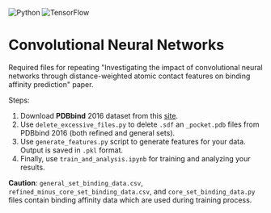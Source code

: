 ![Python](https://img.shields.io/badge/python-3670A0?style=for-the-badge&logo=python&logoColor=ffdd54) ![TensorFlow](https://img.shields.io/badge/TensorFlow-%23FF6F00.svg?style=for-the-badge&logo=TensorFlow&logoColor=white)
# Convolutional Neural Networks
Required files for repeating "Investigating the impact of convolutional neural networks through distance-weighted atomic contact features on binding affinity prediction" paper.

Steps:
 1. Download **PDBbind** 2016 dataset from this [site](http://www.pdbbind.org.cn/).
 2. Use `delete_excessive_files.py` to delete `.sdf` an `_pocket.pdb` files from PDBbind 2016 (both refined and general sets).
 3. Use `generate_features.py` script to generate features for your data. Output is saved in `.pkl` format.
 4. Finally, use `train_and_analysis.ipynb` for training and analyzing your results.

**Caution**: `general_set_binding_data.csv`, `refined_minus_core_set_binding_data.csv`, and `core_set_binding_data.py` files contain binding affinity data which are used during training process.
